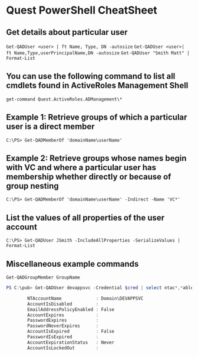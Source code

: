 
# Quest PowerShell CheatSheet

## Get details about particular user

`Get-QADUser <user> | ft Name, Type, DN -autosize`
`Get-QADUser <user>| ft Name,Type,userPrincipalName,DN -autosize`
`Get-QADUser "Smith Matt" | Format-List`

## You can use the following command to list all cmdlets found in ActiveRoles Management Shell

`get-command Quest.ActiveRoles.ADManagement\*`

## Example 1: Retrieve groups of which a particular user is a direct member

`C:\PS> Get-QADMemberOf 'domainName\userName'`

## Example 2: Retrieve groups whose names begin with VC and where a particular user has membership whether directly or because of group nesting

`C:\PS> Get-QADMemberOf 'domainName\userName' -Indirect -Name 'VC*'`

## List the values of all properties of the user account

`C:\PS> Get-QADUser JSmith -IncludeAllProperties -SerializeValues | Format-List`

## Miscellaneous example commands

`Get-QADGroupMember GroupName`

```powershell
PS C:\pub> Get-QADUser devappsvc -Credential $cred | select ntac*,*able*,*expir*,*lock*

        NTAccountName             : Domain\DEVAPPSVC
        AccountIsDisabled         :
        EmailAddressPolicyEnabled : False
        AccountExpires            :
        PasswordExpires           :
        PasswordNeverExpires      :
        AccountIsExpired          : False
        PasswordIsExpired         :
        AccountExpirationStatus   : Never
        AccountIsLockedOut        :
```

